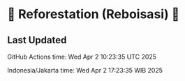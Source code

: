 
# 🌳 Reforestation (Reboisasi) 🌲

## Last Updated

GitHub Actions time: Wed Apr  2 10:23:35 UTC 2025

Indonesia/Jakarta time: Wed Apr  2 17:23:35 WIB 2025
